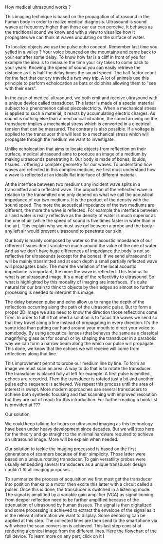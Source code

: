 How medical ultrasound works ?

This imaging technique is based on the propagation of ultrasound in the human body in order to realize medical diagnosis. Ultrasound is sound waves at frequency higher than those our ear can perceive. It behaves as the traditional sound we know and with a view to visualize how it propagates we can think at waves undulating on the surface of water. 

To localize objects we use the pulse echo concept. Remember last time you yelled in a valley ? Your voice bounced on the mountains and came back to your ear after some delay. To know how far is a cliff in front of you for example the idea is to measure the time your cry takes to come back to your years. Knowing the speed of sound  you can easily retrieve the distance as it is half the delay times the sound speed. The half factor count for the fact that our cry traveled a two way trip. A lot of animals use this principle to perform echolocation as bats or dolphins allowing them to "see with their ears". 

In the case of medical ultrasound, we both emit and receive ultrasound with a unique device called transducer. This latter is made of a special material subject to a phenomenon called piezoelectricity. When a mechanical stress is applied to such a material, it reacts by accumulating electric charges. As sound is nothing else than a mechanical vibration, the sound arriving on the transducer implies a mechanical stress which is converted in a electrical tension that can be measured. The contrary is also possible. If a voltage is applied to the transducer this will lead to a mechanical stress which will propagate through the medium we want to investigate. 

Unlike echolocation that aims to locate objects from reflection on their surface, medical ultrasound aims to produce an image of a medium by making ultrasounds penetrating it. Our body is made of bones, liquids, tissues... offering a complex geometry for our waves. To understand how waves are reflected in this complex medium, we first must understand how a wave is reflected at an ideally flat interface of different material.

At the interface between two mediums any incident wave splits in a transmitted and a reflected wave. The proportion of the reflected wave in relation to the transmitted one only depend on what we call the acoustical impedance of our two mediums. It is the product of the density with the sound speed. The more the acoustical impedance of the two mediums are different, the more the wave is reflected. For example the interface between air and water is really reflective as the density of water is much superior as the one of air (while the speed of sound is five times faster in water than in the air). This explain why we must use gel between a probe and the body : any left air would prevent ultrasound to penetrate our skin.

Our body is mainly composed by water so the acoustic impedance of our different tissues don't variate so much around the value of the one of water. And as we don't have huge differences of impedance the body is not so reflective for ultrasounds (except for the bones). If we send ultrasound it will be mainly transmitted and at each depth a small partially reflected wave will propagates back. The more the variation of the local acoustic impedance is important, the more the wave is reflected. This lead us to what is an ultrasound image, it's a map of the reflectivity to ultrasound. So what is highlighted by this modality of imaging are interfaces. It's quite natural for our brain to think to objects by their edges so almost no further processing is needed to interpret this image.

The delay between pulse and echo allow us to range the depth of the reflections occurring along the path of the ultrasonic pulse. But to form a proper 2D image we also need to know the direction those reflections come from. In order to fulfill that need a solution is to focus the waves we send so that they travel along a line instead of propagating in every direction. It's the same idea than putting our hand around your mouth to direct your voice to somebody. By using acoustical lenses (that behaves the same as a classical magnifying glass but for sound) or by shaping the transducer in a parabolic way we can form a narrow beam along the which our pulse will propagate. This done, we know that the echoes we will receive will come from reflections along that line.

This improvement permit to probe our medium line by line. To form an image we must scan an area. A way to do that is to rotate the transducer. The transducer is placed fully at left for example. A first pulse is emitted, echoes are recorded. Then the transducer is rotated just a bit and another pulse echo sequence is achieved. We repeat this process until the area of interest is swept. More modern approaches use several transducers to achieve both synthetic focusing and fast scanning with improved resolution but they are out of reach for this introduction. For further reading a book list is provided at ???  

Our solution

We could keep talking for hours on ultrasound imaging as this technology have been under heavy development since decades. But we will stop here for the theory and go straight to the minimal hardware required to achieve an ultrasound image. More will be explain when needed. 

Our solution to tackle the imaging processed is based on the first generations of scanners because of their simplicity. Those latter were based on a unique rotating transducer. To gain versatility probes were usually embedding several transducers as a unique transducer design couldn't fit all imaging purposes.

To summarize the process of acquisition we first must get the transducer into position thanks to a motor then excite this latter with a circuit called a pulser. Once this is done, the transducer is switched in a listening mode. The signal is amplified by a variable gain amplifier (VGA) as signal coming from deeper reflection need to be further amplified because of the attenuation of ultrasound by human tissues. The signal is then digitalized and some processing is achieved to extract the envelope of the signal as it is the relevant information we want to display. Some denoising can be applied at this step. The collected lines are then send to the smartphone via wifi where the scan conversion is achieved. This last step consist at rendering a conical image from the different lines. Here the flowchart of the full device. To learn more on any part, click on it !             
